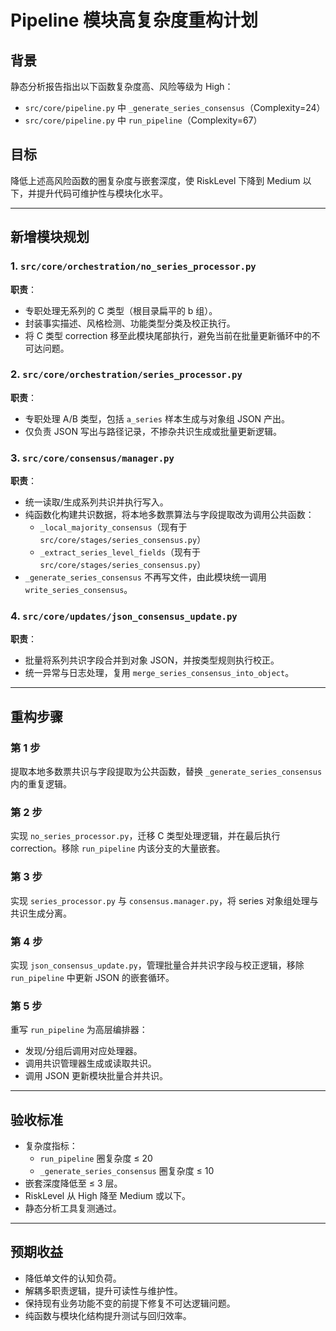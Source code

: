 # Pipeline 模块高复杂度重构计划

## 背景
静态分析报告指出以下函数复杂度高、风险等级为 High：
- `src/core/pipeline.py` 中 `_generate_series_consensus`（Complexity=24）
- `src/core/pipeline.py` 中 `run_pipeline`（Complexity=67）

## 目标
降低上述高风险函数的圈复杂度与嵌套深度，使 RiskLevel 下降到 Medium 以下，并提升代码可维护性与模块化水平。

---

## 新增模块规划

### 1. `src/core/orchestration/no_series_processor.py`
**职责**：
- 专职处理无系列的 C 类型（根目录扁平的 b 组）。
- 封装事实描述、风格检测、功能类型分类及校正执行。
- 将 C 类型 correction 移至此模块尾部执行，避免当前在批量更新循环中的不可达问题。

### 2. `src/core/orchestration/series_processor.py`
**职责**：
- 专职处理 A/B 类型，包括 `a_series` 样本生成与对象组 JSON 产出。
- 仅负责 JSON 写出与路径记录，不掺杂共识生成或批量更新逻辑。

### 3. `src/core/consensus/manager.py`
**职责**：
- 统一读取/生成系列共识并执行写入。
- 纯函数化构建共识数据，将本地多数票算法与字段提取改为调用公共函数：
  - `_local_majority_consensus`（现有于 `src/core/stages/series_consensus.py`）
  - `_extract_series_level_fields`（现有于 `src/core/stages/series_consensus.py`）
- `_generate_series_consensus` 不再写文件，由此模块统一调用 `write_series_consensus`。

### 4. `src/core/updates/json_consensus_update.py`
**职责**：
- 批量将系列共识字段合并到对象 JSON，并按类型规则执行校正。
- 统一异常与日志处理，复用 `merge_series_consensus_into_object`。

---

## 重构步骤

### 第 1 步
提取本地多数票共识与字段提取为公共函数，替换 `_generate_series_consensus` 内的重复逻辑。

### 第 2 步
实现 `no_series_processor.py`，迁移 C 类型处理逻辑，并在最后执行 correction。移除 `run_pipeline` 内该分支的大量嵌套。

### 第 3 步
实现 `series_processor.py` 与 `consensus.manager.py`，将 series 对象组处理与共识生成分离。

### 第 4 步
实现 `json_consensus_update.py`，管理批量合并共识字段与校正逻辑，移除 `run_pipeline` 中更新 JSON 的嵌套循环。

### 第 5 步
重写 `run_pipeline` 为高层编排器：
- 发现/分组后调用对应处理器。
- 调用共识管理器生成或读取共识。
- 调用 JSON 更新模块批量合并共识。

---

## 验收标准
- 复杂度指标：
  - `run_pipeline` 圈复杂度 ≤ 20
  - `_generate_series_consensus` 圈复杂度 ≤ 10
- 嵌套深度降低至 ≤ 3 层。
- RiskLevel 从 High 降至 Medium 或以下。
- 静态分析工具复测通过。

---

## 预期收益
- 降低单文件的认知负荷。
- 解耦多职责逻辑，提升可读性与维护性。
- 保持现有业务功能不变的前提下修复不可达逻辑问题。
- 纯函数与模块化结构提升测试与回归效率。